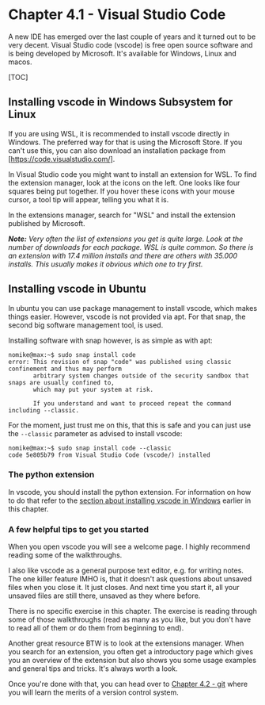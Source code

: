 # Chapter 4.1 - Visual Studio Code

A new IDE has emerged over the last couple of years and it turned out to be very decent. Visual Studio code (vscode) is free open source software and is being developed by Microsoft.
It's available for Windows, Linux and macos.

[TOC]

## Installing vscode in Windows Subsystem for Linux

If you are using WSL, it is recommended to install vscode directly in Windows. The preferred way for that is using the Microsoft Store. If you can't use this, you can also download an installation package from [https://code.visualstudio.com/].

In Visual Studio code you might want to install an extension for WSL. To find the extension manager, look at the icons on the left. One looks like four squares being put together. If you hover these icons with your mouse cursor, a tool tip will appear, telling you what it is.

In the extensions manager, search for "WSL" and install the extension published by Microsoft.

***Note:** Very often the list of extensions you get is quite large. Look at the number of downloads for each package. WSL is quite common. So there is an extension with 17.4 million installs and there are others with 35.000 installs. This usually makes it obvious which one to try first.*

## Installing vscode in Ubuntu

In ubuntu you can use package management to install vscode, which makes things easier. However, vscode is not provided via apt. For that snap, the second big software management tool, is used.

Installing software with snap however, is as simple as with apt:

```plaintext
nomike@max:~$ sudo snap install code
error: This revision of snap "code" was published using classic confinement and thus may perform
       arbitrary system changes outside of the security sandbox that snaps are usually confined to,
       which may put your system at risk.

       If you understand and want to proceed repeat the command including --classic.
```

For the moment, just trust me on this, that this is safe and you can just use the `--classic` parameter as advised to install vscode:

```plaintext
nomike@max:~$ sudo snap install code --classic
code 5e805b79 from Visual Studio Code (vscode/) installed
```

### The python extension

In vscode, you should install the python extension. For information on how to do that refer to the [section about installing vscode in Windows](#installing-vscode-in-windows-subsystem-for-linux) earlier in this chapter.

### A few helpful tips to get you started

When you open vscode you will see a welcome page. I highly recommend reading some of the walkthroughs.

I also like vscode as a general purpose text editor, e.g. for writing notes. The one killer feature IMHO is, that it doesn't ask questions about unsaved files when you close it. It just closes. And next time you start it, all your unsaved files are still there, unsaved as they where before.

There is no specific exercise in this chapter. The exercise is reading through some of those walkthroughs (read as many as you like, but you don't have to read all of them or do them from beginning to end).

Another great resource BTW is to look at the extensions manager. When you search for an extension, you often get a introductory page which gives you an overview of the extension but also shows you some usage examples and general tips and tricks. It's always worth a look.

Once you're done with that, you can head over to [Chapter 4.2 - git](../4.2) where you will learn the merits of a version control system.
